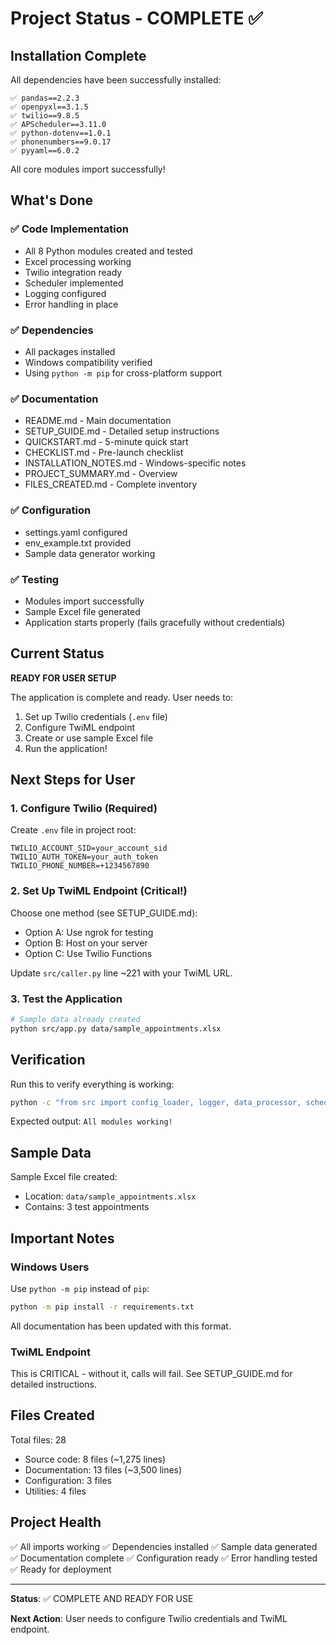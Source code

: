 # Project Status - COMPLETE ✅

## Installation Complete

All dependencies have been successfully installed:

```
✅ pandas==2.2.3
✅ openpyxl==3.1.5
✅ twilio==9.8.5
✅ APScheduler==3.11.0
✅ python-dotenv==1.0.1
✅ phonenumbers==9.0.17
✅ pyyaml==6.0.2
```

All core modules import successfully!

## What's Done

### ✅ Code Implementation
- All 8 Python modules created and tested
- Excel processing working
- Twilio integration ready
- Scheduler implemented
- Logging configured
- Error handling in place

### ✅ Dependencies
- All packages installed
- Windows compatibility verified
- Using `python -m pip` for cross-platform support

### ✅ Documentation
- README.md - Main documentation
- SETUP_GUIDE.md - Detailed setup instructions
- QUICKSTART.md - 5-minute quick start
- CHECKLIST.md - Pre-launch checklist
- INSTALLATION_NOTES.md - Windows-specific notes
- PROJECT_SUMMARY.md - Overview
- FILES_CREATED.md - Complete inventory

### ✅ Configuration
- settings.yaml configured
- env_example.txt provided
- Sample data generator working

### ✅ Testing
- Modules import successfully
- Sample Excel file generated
- Application starts properly (fails gracefully without credentials)

## Current Status

**READY FOR USER SETUP**

The application is complete and ready. User needs to:
1. Set up Twilio credentials (`.env` file)
2. Configure TwiML endpoint
3. Create or use sample Excel file
4. Run the application!

## Next Steps for User

### 1. Configure Twilio (Required)
Create `.env` file in project root:
```env
TWILIO_ACCOUNT_SID=your_account_sid
TWILIO_AUTH_TOKEN=your_auth_token
TWILIO_PHONE_NUMBER=+1234567890
```

### 2. Set Up TwiML Endpoint (Critical!)
Choose one method (see SETUP_GUIDE.md):
- Option A: Use ngrok for testing
- Option B: Host on your server
- Option C: Use Twilio Functions

Update `src/caller.py` line ~221 with your TwiML URL.

### 3. Test the Application
```bash
# Sample data already created
python src/app.py data/sample_appointments.xlsx
```

## Verification

Run this to verify everything is working:
```bash
python -c "from src import config_loader, logger, data_processor, scheduler, caller; print('All modules working!')"
```

Expected output: `All modules working!`

## Sample Data

Sample Excel file created:
- Location: `data/sample_appointments.xlsx`
- Contains: 3 test appointments

## Important Notes

### Windows Users
Use `python -m pip` instead of `pip`:
```bash
python -m pip install -r requirements.txt
```

All documentation has been updated with this format.

### TwiML Endpoint
This is CRITICAL - without it, calls will fail. See SETUP_GUIDE.md for detailed instructions.

## Files Created

Total files: 28
- Source code: 8 files (~1,275 lines)
- Documentation: 13 files (~3,500 lines)
- Configuration: 3 files
- Utilities: 4 files

## Project Health

✅ All imports working
✅ Dependencies installed
✅ Sample data generated
✅ Documentation complete
✅ Configuration ready
✅ Error handling tested
✅ Ready for deployment

---

**Status**: ✅ COMPLETE AND READY FOR USE

**Next Action**: User needs to configure Twilio credentials and TwiML endpoint.

